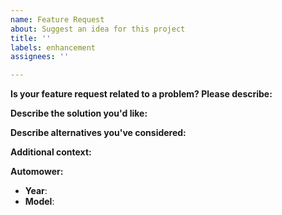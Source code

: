 ```yaml
---
name: Feature Request
about: Suggest an idea for this project
title: ''
labels: enhancement
assignees: ''

---
```


**Is your feature request related to a problem? Please describe:**
<!-- A clear and concise description of what the problem is. Ex. I'm always frustrated when [...] -->

**Describe the solution you'd like:**
<!-- A clear and concise description of what you want to happen. -->

**Describe alternatives you've considered:**
<!-- A clear and concise description of any alternative solutions or features you've considered. -->

**Additional context:**
<!-- Add any other context or screenshots about the feature request here. -->

**Automower:**

* **Year**: <!-- 2020 -->
* **Model**: <!-- 430XH -->

<!-- Click the "Preview" tab before you submit to ensure the formatting is correct. -->